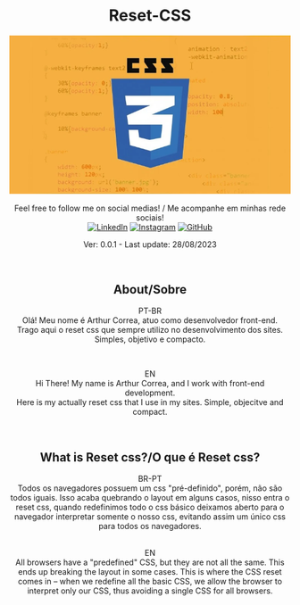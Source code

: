 <div align="center" markdown="1">
  
# Reset-CSS

<img alt="CSS Banner" src="/img/banner.webp" />

Feel free to follow me on social medias! / Me acompanhe em minhas rede sociais!
<br>
[![LinkedIn](https://img.shields.io/badge/LinkedIn-000?style=for-the-badge&logo=linkedin&logoColor=0E76A8)](https://www.linkedin.com/in/arthurcorream/)
[![Instagram](https://img.shields.io/badge/Instagram-000?style=for-the-badge&logo=instagram)](https://www.instagram.com/arthurcoorea/)
[![GitHub](https://img.shields.io/badge/GitHub-000?style=for-the-badge&logo=github&logoColor=30A3DC)]([https://docs.github.com/](https://github.com/ArtCM))

Ver: 0.0.1 - Last update: 28/08/2023

<br>

</div>

<div align="center" markdown="1">

## About/Sobre

PT-BR<br>
Olá! Meu nome é Arthur Correa, atuo como desenvolvedor front-end. 
<br>
Trago aqui o reset css que sempre utilizo no desenvolvimento dos sites. Simples, objetivo e compacto.

<br>

EN<br>
Hi There! My name is Arthur Correa, and I work with front-end development.
<br>
Here is my actually reset css that I use in my sites. Simple, objecitve and compact.

</div>

<br>


<div align="center" markdown="1">
  
## What is Reset css?/O que é Reset css?

BR-PT
<br>
Todos os navegadores possuem um css "pré-definido", porém, não são todos iguais. Isso acaba quebrando o layout em alguns casos, nisso entra o reset css, quando redefinimos todo o css básico
deixamos aberto para o navegador interpretar somente o nosso css, evitando assim um único css para todos os navegadores.

<br>
EN
<br>
All browsers have a "predefined" CSS, but they are not all the same. This ends up breaking the layout in some cases. This is where the CSS reset comes in – when we redefine all the basic CSS, we allow the browser to interpret only our CSS, thus avoiding a single CSS for all browsers.

</div>
